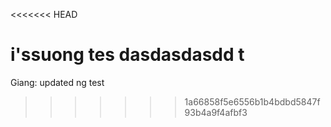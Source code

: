 <<<<<<< HEAD

i'ssuong tes
dasdasdasdd
t
=======
Giang: updated
ng test
>>>>>>> 1a66858f5e6556b1b4bdbd5847f93b4a9f4afbf3
